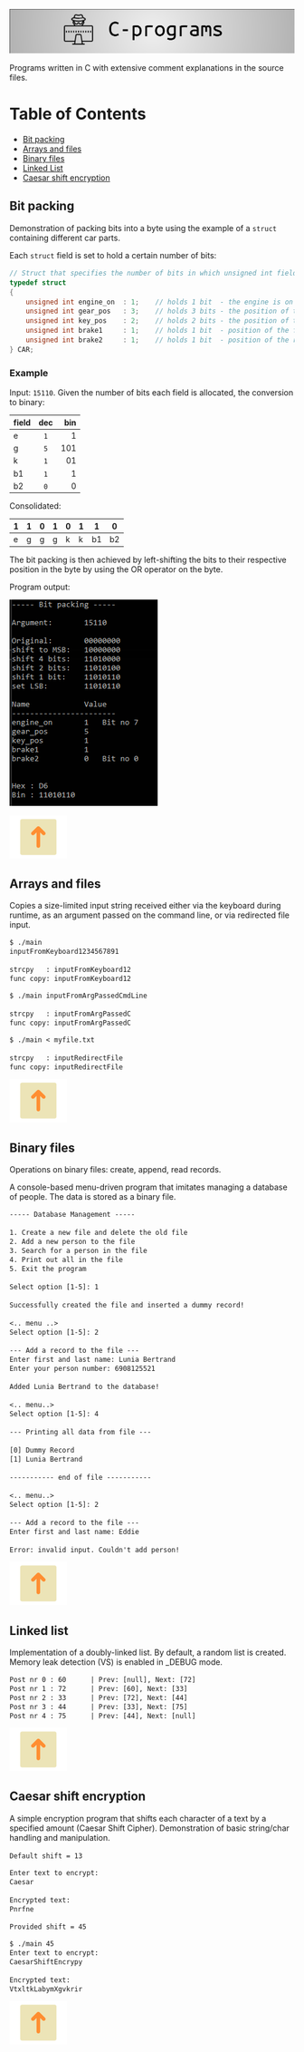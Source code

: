 ![C programs](heading_c.png)

Programs written in C with extensive comment explanations in the source files.

# Table of Contents

- [Bit packing](#bit-packing)  
- [Arrays and files](#arrays-and-files)  
- [Binary files](#binary-files)  
- [Linked List](#linked-list)  
- [Caesar shift encryption](#caesar-shift-encryption)

## Bit packing

Demonstration of packing bits into a byte using the example of a `struct` containing different car parts.

Each `struct` field is set to hold a certain number of bits:

```C
// Struct that specifies the number of bits in which unsigned int fields are stored
typedef struct  
{
    unsigned int engine_on  : 1;    // holds 1 bit  - the engine is on or off. bit no 7 (MSB, value 128 decimal).
    unsigned int gear_pos   : 3;    // holds 3 bits - the position of the gear. 3 bits = 2^3 = 7 positions
    unsigned int key_pos    : 2;    // holds 2 bits - the position of the key. 0=stop, 1=on, 2=engine starter on
    unsigned int brake1     : 1;    // holds 1 bit  - position of the front brakes
    unsigned int brake2     : 1;    // holds 1 bit  - position of the rear brakes. bit no 0 (LSB).
} CAR;
```

### Example

Input: `15110`. Given the number of bits each field is allocated, the conversion to binary:

| field | dec | bin |
|-------|:-----:|-----:|
| e     | `1`   | 1   |
| g     | `5`   | 101 |
| k     | `1`   | 01  |
| b1    | `1`   | 1   |
| b2    | `0`   | 0   |

Consolidated:

| 1 | 1 | 0 | 1 | 0 | 1 | 1  | 0  |
|---|---|---|---|---|---|----|----|
| e | g | g | g | k | k | b1 | b2 |

The bit packing is then achieved by left-shifting the bits to their respective position in the byte by using the OR operator on the byte.

Program output:

![Bit packing program](bit_packing.png)

[![Back to top](/box_arrow.svg)](#table-of-contents)

## Arrays and files

Copies a size-limited input string received either via the keyboard during runtime, as an argument passed on the command line, or via redirected file input.

```shell
$ ./main
inputFromKeyboard1234567891

strcpy   : inputFromKeyboard12
func copy: inputFromKeyboard12
```

```shell
$ ./main inputFromArgPassedCmdLine

strcpy   : inputFromArgPassedC
func copy: inputFromArgPassedC
```

```shell
$ ./main < myfile.txt

strcpy   : inputRedirectFile
func copy: inputRedirectFile
```

[![Back to top](/box_arrow.svg)](#table-of-contents)

## Binary files

Operations on binary files: create, append, read records.

A console-based menu-driven program that imitates managing a database of people. The data is stored as a binary file.

```console
----- Database Management -----

1. Create a new file and delete the old file
2. Add a new person to the file
3. Search for a person in the file
4. Print out all in the file
5. Exit the program

Select option [1-5]: 1

Successfully created the file and inserted a dummy record!

<.. menu ..>
Select option [1-5]: 2

--- Add a record to the file ---
Enter first and last name: Lunia Bertrand
Enter your person number: 6908125521

Added Lunia Bertrand to the database!

<.. menu..>
Select option [1-5]: 4

--- Printing all data from file ---

[0] Dummy Record
[1] Lunia Bertrand

----------- end of file -----------

<.. menu..>
Select option [1-5]: 2

--- Add a record to the file ---
Enter first and last name: Eddie

Error: invalid input. Couldn't add person!
```

[![Back to top](/box_arrow.svg)](#table-of-contents)

## Linked list

Implementation of a doubly-linked list. By default, a random list is created. Memory leak detection (VS) is enabled in _DEBUG mode.

```console
Post nr 0 : 60      | Prev: [null], Next: [72]
Post nr 1 : 72      | Prev: [60], Next: [33]
Post nr 2 : 33      | Prev: [72], Next: [44]
Post nr 3 : 44      | Prev: [33], Next: [75]
Post nr 4 : 75      | Prev: [44], Next: [null]
```

[![Back to top](/box_arrow.svg)](#table-of-contents)

## Caesar shift encryption

A simple encryption program that shifts each character of a text by a specified amount (Caesar Shift Cipher).
Demonstration of basic string/char handling and manipulation.

`Default shift = 13`

```console
Enter text to encrypt:
Caesar

Encrypted text:
Pnrfne
```

`Provided shift = 45`

```shell
$ ./main 45
Enter text to encrypt:
CaesarShiftEncrypy

Encrypted text:
VtxltkLabymXgvkrir
```

[![Back to top](/box_arrow.svg)](#table-of-contents)
